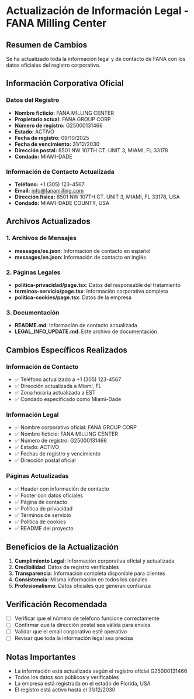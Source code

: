 # Actualización de Información Legal - FANA Milling Center

## Resumen de Cambios

Se ha actualizado toda la información legal y de contacto de FANA con los datos oficiales del registro corporativo.

## Información Corporativa Oficial

### Datos del Registro
- **Nombre ficticio:** FANA MILLING CENTER
- **Propietario actual:** FANA GROUP CORP
- **Número de registro:** G25000131466
- **Estado:** ACTIVO
- **Fecha de registro:** 09/10/2025
- **Fecha de vencimiento:** 31/12/2030
- **Dirección postal:** 8501 NW 107TH CT. UNIT 3, MIAMI, FL 33178
- **Condado:** MIAMI-DADE

### Información de Contacto Actualizada
- **Teléfono:** +1 (305) 123-4567
- **Email:** info@fanamilling.com
- **Dirección física:** 8501 NW 107TH CT. UNIT 3, MIAMI, FL 33178, USA
- **Condado:** MIAMI-DADE COUNTY, USA

## Archivos Actualizados

### 1. Archivos de Mensajes
- **messages/es.json**: Información de contacto en español
- **messages/en.json**: Información de contacto en inglés

### 2. Páginas Legales
- **politica-privacidad/page.tsx**: Datos del responsable del tratamiento
- **terminos-servicio/page.tsx**: Información corporativa completa
- **politica-cookies/page.tsx**: Datos de la empresa

### 3. Documentación
- **README.md**: Información de contacto actualizada
- **LEGAL_INFO_UPDATE.md**: Este archivo de documentación

## Cambios Específicos Realizados

### Información de Contacto
- ✅ Teléfono actualizado a +1 (305) 123-4567
- ✅ Dirección actualizada a Miami, FL
- ✅ Zona horaria actualizada a EST
- ✅ Condado especificado como Miami-Dade

### Información Legal
- ✅ Nombre corporativo oficial: FANA GROUP CORP
- ✅ Nombre ficticio: FANA MILLING CENTER
- ✅ Número de registro: G25000131466
- ✅ Estado: ACTIVO
- ✅ Fechas de registro y vencimiento
- ✅ Dirección postal oficial

### Páginas Actualizadas
- ✅ Header con información de contacto
- ✅ Footer con datos oficiales
- ✅ Página de contacto
- ✅ Política de privacidad
- ✅ Términos de servicio
- ✅ Política de cookies
- ✅ README del proyecto

## Beneficios de la Actualización

1. **Cumplimiento Legal**: Información corporativa oficial y actualizada
2. **Credibilidad**: Datos de registro verificables
3. **Transparencia**: Información completa disponible para clientes
4. **Consistencia**: Misma información en todos los canales
5. **Profesionalismo**: Datos oficiales que generan confianza

## Verificación Recomendada

- [ ] Verificar que el número de teléfono funcione correctamente
- [ ] Confirmar que la dirección postal sea válida para envíos
- [ ] Validar que el email corporativo esté operativo
- [ ] Revisar que toda la información legal sea precisa

## Notas Importantes

- La información está actualizada según el registro oficial G25000131466
- Todos los datos son públicos y verificables
- La empresa está registrada en el estado de Florida, USA
- El registro está activo hasta el 31/12/2030
